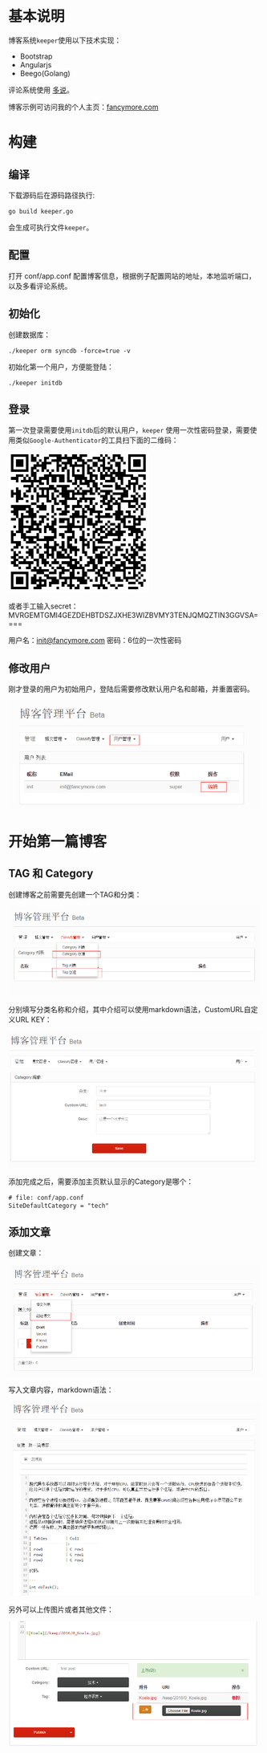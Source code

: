 
# 基本说明

博客系统`keeper`使用以下技术实现：

* Bootstrap
* Angularjs
* Beego(Golang)

评论系统使用 [多说](http://duoshuo.com/)。

博客示例可访问我的个人主页：[fancymore.com](http://fancymore.com)

# 构建

## 编译

下载源码后在源码路径执行:
```
go build keeper.go
```
会生成可执行文件`keeper`。

## 配置

打开 conf/app.conf 配置博客信息，根据例子配置网站的地址，本地监听端口，以及多看评论系统。

## 初始化

创建数据库：

```
./keeper orm syncdb -force=true -v
```

初始化第一个用户，方便能登陆：

```
./keeper initdb
```

## 登录

第一次登录需要使用`initdb`后的默认用户，`keeper` 使用一次性密码登录，需要使用类似`Google-Authenticator`的工具扫下面的二维码：

![初始化密码](doc/images/init_user_qrcode.png)

或者手工输入secret：MVRGEMTGMI4GEZDEHBTDSZJXHE3WIZBVMY3TENJQMQZTIN3GGVSA====

用户名：init@fancymore.com
密码：6位的一次性密码

## 修改用户

刚才登录的用户为初始用户，登陆后需要修改默认用户名和邮箱，并重置密码。

![修改用户](doc/images/modify_user.png)

# 开始第一篇博客

## TAG 和 Category

创建博客之前需要先创建一个TAG和分类：

![TAG和Category](doc/images/tag-and-category.png)

分别填写分类名称和介绍，其中介绍可以使用markdown语法，CustomURL自定义URL KEY：

![修改Category](doc/images/modify_categor.png)

添加完成之后，需要添加主页默认显示的Category是哪个：

```
# file: conf/app.conf
SiteDefaultCategory = "tech"
```

## 添加文章

创建文章：

![添加文章](doc/images/add_post.png)

写入文章内容，markdown语法：

![修改文章](doc/images/modify_post.png)

另外可以上传图片或者其他文件：

![修改文章](doc/images/upload_image.png)
